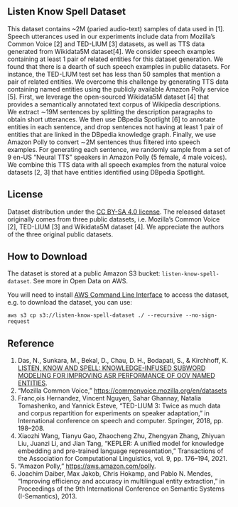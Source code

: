 ## Listen Know Spell Dataset
This dataset contains ~2M (paried audio-text) samples of data used in [1]. Speech utterances used in our experiments include data from Mozilla’s Common Voice [2] and TED-LIUM [3] datasets,  as well as TTS data generated from Wikidata5M dataset[4]. We consider speech examples containing at least 1 pair of related entities for this dataset generation. We found that there is a dearth of such speech examples in public datasets. For instance, the TED-LIUM test set has less than 50
samples that mention a pair of related entities. We overcome this challenge by generating TTS data containing named entities
using the publicly available Amazon Polly service [5]. First, we leverage the open-sourced Wikidata5M dataset [4] that provides a
semantically annotated text corpus of Wikipedia descriptions. We extract ∼19M sentences by splitting the description paragraphs to
obtain short utterances. We then use DBpedia Spotlight [6] to annotate entities in each sentence, and drop sentences not having at least 1
pair of entities that are linked in the DBpedia knowledge graph. Finally, we use Amazon Polly to convert ∼2M sentences thus filtered
into speech examples. For generating each sentence, we randomly sample from a set of 9 en-US “Neural TTS” speakers in Amazon Polly (5 female, 4 male voices). We combine this TTS data  with all speech examples from the natural voice datasets [2, 3] that have entities identified using DBpedia Spotlight.


## License

Dataset distribution under the [CC BY-SA 4.0 license](https://creativecommons.org/licenses/by-sa/4.0/). The released dataset originally comes from three public datasets, i.e. Mozilla’s Common Voice [2], TED-LIUM  [3] and Wikidata5M dataset [4]. We appreciate the authors of the three original public datasets.

## How to Download
The dataset is stored at a public Amazon S3 bucket: ```listen-know-spell-dataset```. See more in Open Data on AWS.

You will need to install [AWS Command Line Interface](https://aws.amazon.com/cli/) to access the dataset, e.g. to download the dataset, you can use:
```
aws s3 cp s3://listen-know-spell-dataset ./ --recursive --no-sign-request
```

## Reference

1. Das, N., Sunkara, M., Bekal, D., Chau, D. H., Bodapati, S., & Kirchhoff, K. [LISTEN, KNOW AND SPELL: KNOWLEDGE-INFUSED SUBWORD MODELING FOR IMPROVING ASR PERFORMANCE OF OOV NAMED ENTITIES](https://assets.amazon.science/0c/47/311aae264493b8beefd696f7a295/listen-know-and-spell-knowledge-infused-subword-modeling-for-improving-asr-performance-of-oov-named-entities.pdf).
2. “Mozilla Common Voice,” https://commonvoice.mozilla.org/en/datasets
3. Franc¸ois Hernandez, Vincent Nguyen, Sahar Ghannay, Natalia Tomashenko, and Yannick Esteve, “TED-LIUM 3: Twice as much data and corpus repartition for experiments on speaker adaptation,” in International conference on speech and computer. Springer, 2018, pp. 198–208.
4. Xiaozhi Wang, Tianyu Gao, Zhaocheng Zhu, Zhengyan Zhang, Zhiyuan Liu, Juanzi Li, and Jian Tang, “KEPLER: A unified model for knowledge embedding and pre-trained language representation,” Transactions of the Association for Computational Linguistics, vol. 9, pp. 176–194, 2021.
5. “Amazon Polly,” https://aws.amazon.com/polly.
6. Joachim Daiber, Max Jakob, Chris Hokamp, and Pablo N. Mendes, “Improving efficiency and accuracy in multilingual entity extraction,” in Proceedings of the 9th International Conference on Semantic Systems (I-Semantics), 2013.
